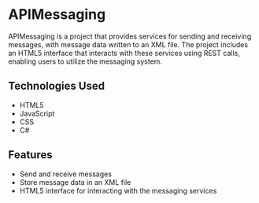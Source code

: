 # APIMessaging

APIMessaging is a project that provides services for sending and receiving messages, with message data written to an XML file. The project includes an HTML5 interface that interacts with these services using REST calls, enabling users to utilize the messaging system.

## Technologies Used
- HTML5
- JavaScript
- CSS
- C#

## Features
- Send and receive messages
- Store message data in an XML file
- HTML5 interface for interacting with the messaging services
